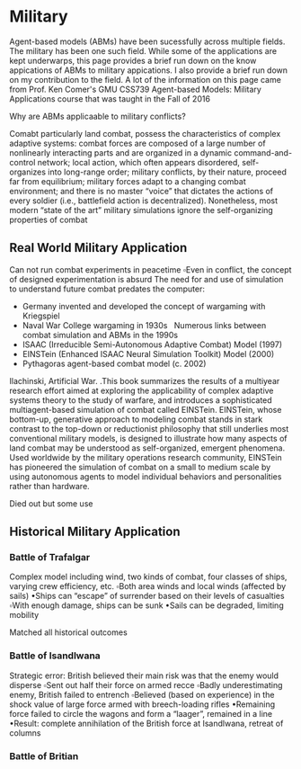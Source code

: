# Military

Agent-based models (ABMs) have been sucessfully across multiple fields. The military has been one such field. While some of the applications are kept underwarps, this page provides a brief run down on the know appications of ABMs to military appications. I also provide a brief run down on my contribution to the field. A lot of the information on this page came from Prof. Ken Comer's GMU CSS739 Agent-based Models: Military Applications course that was taught in the Fall of 2016

Why are ABMs applicaable to military conflicts?

Comabt particularly land combat, possess the characteristics of complex adaptive systems: combat forces are composed of a large number of nonlinearly interacting parts and are organized in a dynamic command-and-control network; local action, which often appears disordered, self-organizes into long-range order; military conflicts, by their nature, proceed far from equilibrium; military forces adapt to a changing combat environment; and there is no master “voice” that dictates the actions of every soldier (i.e., battlefield action is decentralized). Nonetheless, most modern “state of the art” military simulations ignore the self-organizing properties of combat


## Real World Military Application

Can not run combat experiments in peacetime ▫Even in conflict, the concept of designed experimentation is absurd
The need for and use of simulation to understand future combat predates the computer:

  -  Germany invented and developed the concept of wargaming with Kriegspiel
  -  Naval War College wargaming in 1930s
  
Numerous links between combat simulation and ABMs in the 1990s  
   - ISAAC (Irreducible Semi-Autonomous Adaptive Combat) Model (1997) 
   - EINSTein (Enhanced ISAAC Neural Simulation Toolkit) Model (2000) 
   - Pythagoras agent-based combat model (c. 2002)
   
Ilachinski, Artificial War. .This book summarizes the results of a multiyear research effort aimed at exploring the applicability of complex adaptive systems theory to the study of warfare, and introduces a sophisticated multiagent-based simulation of combat called EINSTein. EINSTein, whose bottom-up, generative approach to modeling combat stands in stark contrast to the top-down or reductionist philosophy that still underlies most conventional military models, is designed to illustrate how many aspects of land combat may be understood as self-organized, emergent phenomena. Used worldwide by the military operations research community, EINSTein has pioneered the simulation of combat on a small to medium scale by using autonomous agents to model individual behaviors and personalities rather than hardware.

Died out but some use

## Historical Military Application


### Battle of Trafalgar

Complex model including wind, two kinds of combat, four classes of ships, varying crew efficiency, etc. ▫Both area winds and local winds (affected by sails) •Ships can “escape” of surrender based on their levels of casualties ▫With enough damage, ships can be sunk •Sails can be degraded, limiting mobility 

Matched all historical outcomes 

### Battle of Isandlwana

Strategic error: British believed their main risk was that the enemy would disperse ▫Sent out half their force on armed recce  ▫Badly underestimating enemy, British failed to entrench ▫Believed (based on experience) in the shock value of large force armed with breech-loading rifles •Remaining force failed to circle the wagons and form a “laager”, remained in a line •Result: complete annihilation of the British force at Isandlwana, retreat of columns

### Battle of Britian


